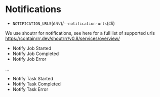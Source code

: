 # Notifications

* `NOTIFICATION_URLS`(_env_)/`--notification-urls`(_cli_)

We use shoutrr for notifications, see here for a full list of supported urls https://containrrr.dev/shoutrrr/v0.8/services/overview/

* Notify Job Started
* Notify Job Completed
* Notify Job Error

...

* Notify Task Started
* Notify Task Completed
* Notify Task Error
